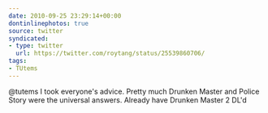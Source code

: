 ```yaml
---
date: 2010-09-25 23:29:14+00:00
dontinlinephotos: true
source: twitter
syndicated:
- type: twitter
  url: https://twitter.com/roytang/status/25539860706/
tags:
- TUtems
---
```


@tutems I took everyone's advice. Pretty much Drunken Master and Police Story were the universal answers. Already have Drunken Master 2 DL'd